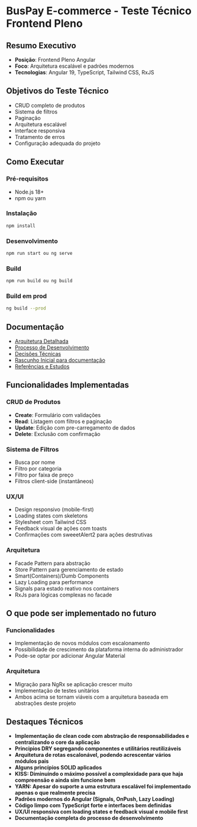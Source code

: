 # BusPay E-commerce - Teste Técnico Frontend Pleno

## Resumo Executivo
- **Posição**: Frontend Pleno Angular
- **Foco**: Arquitetura escalável e padrões modernos
- **Tecnologias**: Angular 19, TypeScript, Tailwind CSS, RxJS

## Objetivos do Teste Técnico
- CRUD completo de produtos
- Sistema de filtros
- Paginação
- Arquitetura escalável
- Interface responsiva
- Tratamento de erros
- Configuração adequada do projeto

## Como Executar

### Pré-requisitos
- Node.js 18+
- npm ou yarn

### Instalação
```bash
npm install
```

### Desenvolvimento
```bash
npm run start ou ng serve
```

### Build
```bash
npm run build ou ng build
```

### Build em prod 
```bash
ng build --prod
```


## Documentação
- [Arquitetura Detalhada](./docs/development/architecture.md)
- [Processo de Desenvolvimento](./docs/development/daily-checklist.md)
- [Decisões Técnicas](./docs/development/decisions.md)
- [Rascunho Inicial para documentação](./docs/development/rascunhos-documentacao.md)
- [Referências e Estudos](./docs/references/resources.md)


## Funcionalidades Implementadas

### CRUD de Produtos
- **Create**: Formulário com validações
- **Read**: Listagem com filtros e paginação
- **Update**: Edição com pre-carregamento de dados
- **Delete**: Exclusão com confirmação

### Sistema de Filtros
- Busca por nome
- Filtro por categoria
- Filtro por faixa de preço
- Filtros client-side (instantâneos)

### UX/UI
- Design responsivo (mobile-first)
- Loading states com skeletons
- Stylesheet com Tailwind CSS
- Feedback visual de ações com toasts
- Confirmações com sweeetAlert2 para ações destrutivas

### Arquitetura
- Facade Pattern para abstração
- Store Pattern para gerenciamento de estado
- Smart(Containers)/Dumb Components
- Lazy Loading para performance
- Signals para estado reativo nos containers
- RxJs para lógicas complexas no facade

## O que pode ser implementado no futuro

### Funcionalidades
- Implementação de novos módulos com escalonamento 
- Possibilidade de crescimento da plataforma interna do administrador
- Pode-se optar por adicionar Angular Material

### Arquitetura
- Migração para NgRx se aplicação crescer muito
- Implementação de testes unitários 
- Ambos acima se tornam viáveis com a arquitetura baseada em abstrações deste projeto

## Destaques Técnicos
- **Implementação de clean code com abstração de responsabilidades e centralizando o core da aplicação**
- **Principios DRY segregando componentes e utilitários reutilizáveis**
- **Arquitetura de rotas escalonável, podendo acrescentar vários módulos pais**
- **Alguns princípios SOLID aplicados**
- **KISS: Diminuindo o máximo possível a complexidade para que haja compreensão e ainda sim funcione bem**
- **YARN: Apesar do suporte a uma estrutura escalável foi implementado apenas o que realmente precisa**
- **Padrões modernos do Angular (Signals, OnPush, Lazy Loading)**
- **Código limpo com TypeScript forte e interfaces bem definidas** 
- **UX/UI responsiva com loading states e feedback visual e mobile first**
- **Documentação completa  do processo de desenvolvimento**
